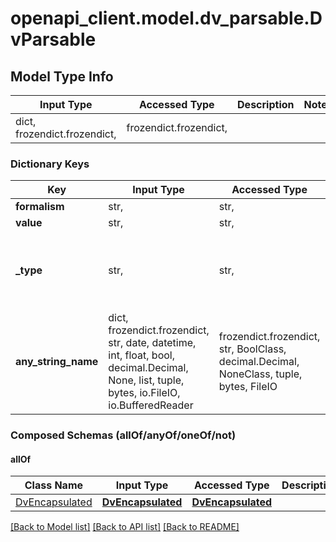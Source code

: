 # openapi_client.model.dv_parsable.DvParsable

## Model Type Info
Input Type | Accessed Type | Description | Notes
------------ | ------------- | ------------- | -------------
dict, frozendict.frozendict,  | frozendict.frozendict,  |  | 

### Dictionary Keys
Key | Input Type | Accessed Type | Description | Notes
------------ | ------------- | ------------- | ------------- | -------------
**formalism** | str,  | str,  |  | 
**value** | str,  | str,  |  | 
**_type** | str,  | str,  |  | [optional] if omitted the server will use the default value of "DV_PARSABLE"
**any_string_name** | dict, frozendict.frozendict, str, date, datetime, int, float, bool, decimal.Decimal, None, list, tuple, bytes, io.FileIO, io.BufferedReader | frozendict.frozendict, str, BoolClass, decimal.Decimal, NoneClass, tuple, bytes, FileIO | any string name can be used but the value must be the correct type | [optional]

### Composed Schemas (allOf/anyOf/oneOf/not)
#### allOf
Class Name | Input Type | Accessed Type | Description | Notes
------------- | ------------- | ------------- | ------------- | -------------
[DvEncapsulated](DvEncapsulated.md) | [**DvEncapsulated**](DvEncapsulated.md) | [**DvEncapsulated**](DvEncapsulated.md) |  | 

[[Back to Model list]](../../README.md#documentation-for-models) [[Back to API list]](../../README.md#documentation-for-api-endpoints) [[Back to README]](../../README.md)

